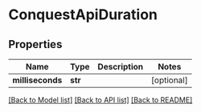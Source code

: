 # ConquestApiDuration

## Properties
Name | Type | Description | Notes
------------ | ------------- | ------------- | -------------
**milliseconds** | **str** |  | [optional] 

[[Back to Model list]](../README.md#documentation-for-models) [[Back to API list]](../README.md#documentation-for-api-endpoints) [[Back to README]](../README.md)

